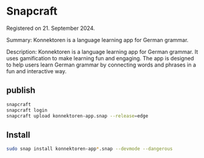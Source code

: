 # Snapcraft

Registered on 21. September 2024.

Summary: Konnektoren is a language learning app for German grammar.

Description: Konnektoren is a language learning app for German grammar. It uses gamification to make learning fun and engaging. The app is designed to help users learn German grammar by connecting words and phrases in a fun and interactive way.

## publish

```bash
snapcraft
snapcraft login
snapcraft upload konnektoren-app.snap --release=edge
```

## Install

```bash
sudo snap install konnektoren-app*.snap --devmode --dangerous
```